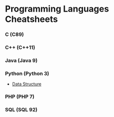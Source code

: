 # Programming Languages Cheatsheets

### C (C89)

### C++ (C++11)

### Java (Java 9)

### Python (Python 3)
- [Data Structure](/py-Data_Structure.md)

### PHP (PHP 7)

### SQL (SQL 92)
